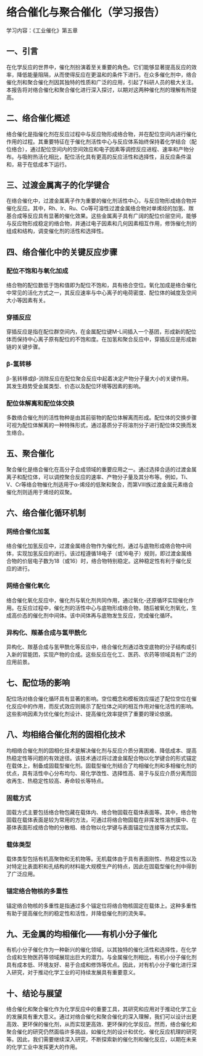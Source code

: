 # 络合催化与聚合催化（学习报告）

学习内容：《工业催化》第五章

## 一、引言

在化学反应的世界中，催化剂扮演着至关重要的角色。它们能够显著提高反应的效率，降低能量阻隔，从而使得反应在更温和的条件下进行。在众多催化剂中，络合催化剂和聚合催化剂因其独特的性质和广泛的应用，引起了科研人员的极大关注。本报告将对络合催化和聚合催化进行深入探讨，以期对这两种催化剂的理解有所提高。

## 二、络合催化概述

络合催化是指催化剂在反应过程中与反应物形成络合物，并在配位空间内进行催化作用的过程。其重要特征在于催化剂活性中心与反应体系始终保持着化学结合（配位络合），通过配位空间内的空间效应和电子因素等调控反应进程、速率和产物分布。与吸附热活化相比，配位活化具有更高的反应活性和选择性，且反应条件温和，易于在低成本下运行。

## 三、过渡金属离子的化学键合

在络合催化中，过渡金属离子作为重要的催化剂活性中心，与反应物形成络合物并催化反应。其中，Rh、Ir、Ru、Co等可溶性过渡金属络合物对单烯烃的加氢、羰基合成等反应具有显著的催化效果。这些金属离子具有广阔的配位价层空间，能够与反应物形成稳定的络合物，并通过电子因素和几何因素相互作用，修饰催化剂的组成和结构，调变催化剂的活性和选择性。

## 四、络合催化中的关键反应步骤

### 配位不饱和与氧化加成

络合物的配位数低于饱和值即为配位不饱和，具有络合空位。氧化加成是络合催化中常见的活化方式之一，其反应速率与中心离子的电荷密度、配位体的碱度及空间大小等因素有关。

### 穿插反应

穿插反应是指在配位群空间内，在金属配位键M-L间插入一个基团，形成新的配位体而保持中心离子原有配位的不饱和度。在加氢和聚合反应中，穿插反应是形成新链的关键步骤。

### β-氢转移

β-氢转移或β-消除反应在配位聚合反应中起着决定产物分子量大小的关键作用。其发生趋势受金属类型、价态以及配位环境等因素的影响。

### 配位体解离和配位体交换

多数络合催化剂的活性物种是由其前驱物的配位体解离而形成。配位体的交换步骤可视为配位体解离的一种特殊形式，通过基质分子将溶剂分子进行配位体交换而发生络合。

## 五、聚合催化

聚合催化是络合催化在高分子合成领域的重要应用之一。通过选择合适的过渡金属离子和配位体，可以调控聚合反应的速率、产物分子量及其分布等。例如，Ti、V、Cr等络合物催化剂适用于α-烯烃的低聚和聚合，而第Ⅷ族过渡金属元素络合催化剂则适用于烯烃的双聚。

## 六、络合催化循环机制

### 网络合催化加氢

络合催化加氢反应中，过渡金属络合物作为催化剂，通过与底物形成络合物中间体，实现加氢反应的进行。该过程遵循18电子（或16电子）规则，即过渡金属络合物的价层电子数为18（或16）时，络合物特别稳定。这种稳定性有利于催化反应的进行。

### 网络合催化氧化

络合催化氧化反应中，催化剂与氧化剂共同作用，通过氧化-还原循环实现催化作用。在反应过程中，催化剂的活性中心与底物形成络合物，随后被氧化剂氧化，生成高价态的催化剂中间体。该中间体再与底物发生反应，完成催化循环。

### 异构化、羰基合成与氢甲酰化

异构化、羰基合成与氢甲酰化等反应中，络合催化剂通过改变底物的分子结构或引入新的官能团，实现产物的合成。这些反应在化工、医药、农药等领域具有广泛的应用前景。

## 七、配位场的影响

配位场对络合催化循环具有显著的影响。空位概念和模板效应描述了配位空位在催化反应中的作用，而反式效应则揭示了配位体之间的相互作用对催化活性的影响。这些影响因素为优化催化剂设计、提高催化效率提供了重要的理论依据。

## 八、均相络合催化剂的固相化技术

均相络合催化剂的固相化技术是解决催化剂与反应介质分离困难、降低成本、提高热稳定性等问题的有效途径。该技术通过将过渡金属配合物以化学键合的形式锚定在载体上，制备成固载型催化剂。固载型催化剂结合了均相催化剂和多相催化剂的优点，具有活性中心分布均匀、易化学改性、选择性高、易于与反应介质分离而回收再生、热稳定性较高、寿命较长等特点。

### 固载方式

固载方式主要包括络合物包藏在载体内、络合物固载在载体表面等。其中，络合物固载在载体表面是较为常用的方法，可通过将络合物固载在非挥发性溶剂膜中、在基体表面形成络合物的分散相、络合物以化学键与表面锚定位连接等方式实现。

### 载体类型

载体类型包括有机高聚物和无机物等。无机载体由于具有表面刚性、热稳定性以及对特定比表面积和孔结构的材料能大规模生产的特点，因此在固载型催化剂中得到了广泛应用。

### 锚定络合物核的多重性

锚定络合物核的多重性是指通过多个锚定位将络合物核固定在载体上。这种多重性有助于提高催化剂的稳定性和活性，并降低催化剂的流失率。

## 九、无金属的均相催化——有机小分子催化

有机小分子催化作为一种新兴的催化领域，以其独特的催化活性和选择性，在化学合成和生物医药等领域展现出巨大的潜力。与金属催化剂相比，有机小分子催化剂具有成本低、环境友好、易于合成和修饰等优点。因此，对有机小分子催化进行深入研究，对于推动化学工业的可持续发展具有重要意义。

## 十、结论与展望

络合催化和聚合催化作为化学反应中的重要工具，其研究和应用对于推动化学工业的发展具有重大意义。通过对络合催化和聚合催化的深入理解，我们可以设计出更高效、更环保的催化剂，从而实现更高效、更环保的化学反应。然而，络合催化和聚合催化的研究仍然面临许多挑战，如催化剂的设计和优化、催化反应机理的研究等。因此，我们需要继续深入研究，不断探索新的催化剂和催化反应，以期在未来的化学工业中发挥更大的作用。